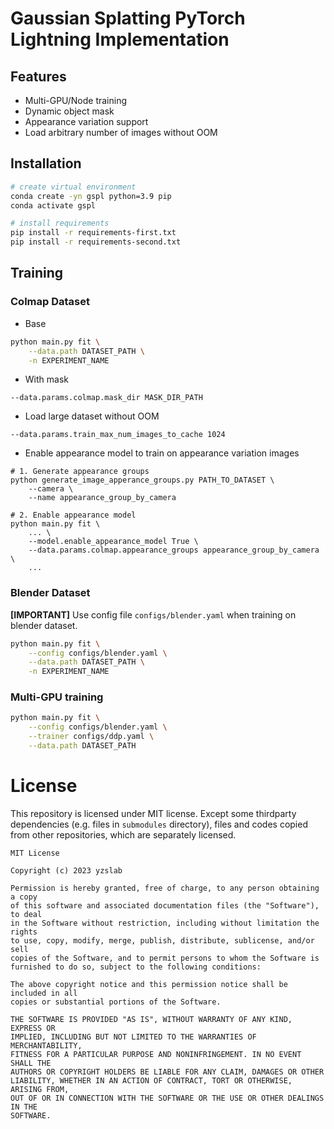 # Gaussian Splatting PyTorch Lightning Implementation
## Features
* Multi-GPU/Node training
* Dynamic object mask
* Appearance variation support
* Load arbitrary number of images without OOM
## Installation
```bash
# create virtual environment
conda create -yn gspl python=3.9 pip
conda activate gspl

# install requirements
pip install -r requirements-first.txt
pip install -r requirements-second.txt
```

## Training
### Colmap Dataset
* Base
```bash
python main.py fit \
    --data.path DATASET_PATH \
    -n EXPERIMENT_NAME
```
* With mask 
```
--data.params.colmap.mask_dir MASK_DIR_PATH
```
* Load large dataset without OOM
```
--data.params.train_max_num_images_to_cache 1024
```
* Enable appearance model to train on appearance variation images
```
# 1. Generate appearance groups
python generate_image_apperance_groups.py PATH_TO_DATASET \
    --camera \
    --name appearance_group_by_camera
    
# 2. Enable appearance model
python main.py fit \
    ... \
    --model.enable_appearance_model True \
    --data.params.colmap.appearance_groups appearance_group_by_camera \
    ...
```
### Blender Dataset
<b>[IMPORTANT]</b> Use config file `configs/blender.yaml` when training on blender dataset.
```bash
python main.py fit \
    --config configs/blender.yaml \
    --data.path DATASET_PATH \
    -n EXPERIMENT_NAME
```
### Multi-GPU training
```bash
python main.py fit \
    --config configs/blender.yaml \
    --trainer configs/ddp.yaml \
    --data.path DATASET_PATH
```

# License
This repository is licensed under MIT license. Except some thirdparty dependencies (e.g. files in `submodules` directory), files and codes copied from other repositories, which are separately licensed.
```text
MIT License

Copyright (c) 2023 yzslab

Permission is hereby granted, free of charge, to any person obtaining a copy
of this software and associated documentation files (the "Software"), to deal
in the Software without restriction, including without limitation the rights
to use, copy, modify, merge, publish, distribute, sublicense, and/or sell
copies of the Software, and to permit persons to whom the Software is
furnished to do so, subject to the following conditions:

The above copyright notice and this permission notice shall be included in all
copies or substantial portions of the Software.

THE SOFTWARE IS PROVIDED "AS IS", WITHOUT WARRANTY OF ANY KIND, EXPRESS OR
IMPLIED, INCLUDING BUT NOT LIMITED TO THE WARRANTIES OF MERCHANTABILITY,
FITNESS FOR A PARTICULAR PURPOSE AND NONINFRINGEMENT. IN NO EVENT SHALL THE
AUTHORS OR COPYRIGHT HOLDERS BE LIABLE FOR ANY CLAIM, DAMAGES OR OTHER
LIABILITY, WHETHER IN AN ACTION OF CONTRACT, TORT OR OTHERWISE, ARISING FROM,
OUT OF OR IN CONNECTION WITH THE SOFTWARE OR THE USE OR OTHER DEALINGS IN THE
SOFTWARE.
```